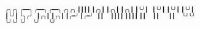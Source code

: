 ╭╮╭╮  ╭━━╮  ╭━━╮  ╭━━╮  ╭╮╭╮
┃┃┃┃  ┃╭╮┃  ┃╭╮┃  ┃╭╮┃  ┃╰╯┃ 
┃╰╯┃  ┃╰╯┃  ┃╰╯┃  ┃╰╯┃  ╰╮╭╯ 
┃╭╮┃  ┃╭╮┃  ┃╭━╯  ┃╭━╯   ┃┃  
┃┃┃┃  ┃┃┃┃  ┃┃    ┃┃     ┃┃  
╰╯╰╯  ╰╯╰╯  ╰╯    ╰╯     ╰╯
